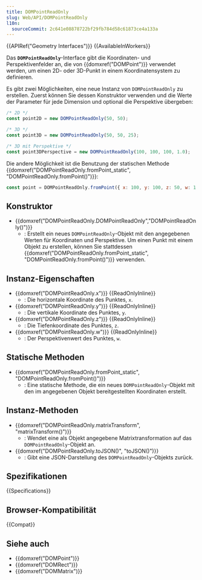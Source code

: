 ```yaml
---
title: DOMPointReadOnly
slug: Web/API/DOMPointReadOnly
l10n:
  sourceCommit: 2c641e08878722bf29fb784d58c61873ce4a133a
---
```


{{APIRef("Geometry Interfaces")}} {{AvailableInWorkers}}

Das **`DOMPointReadOnly`**-Interface gibt die Koordinaten- und Perspektivenfelder an, die von {{domxref("DOMPoint")}} verwendet werden, um einen 2D- oder 3D-Punkt in einem Koordinatensystem zu definieren.

Es gibt zwei Möglichkeiten, eine neue Instanz von `DOMPointReadOnly` zu erstellen. Zuerst können Sie dessen Konstruktor verwenden und die Werte der Parameter für jede Dimension und optional die Perspektive übergeben:

```js
/* 2D */
const point2D = new DOMPointReadOnly(50, 50);

/* 3D */
const point3D = new DOMPointReadOnly(50, 50, 25);

/* 3D mit Perspektive */
const point3DPerspective = new DOMPointReadOnly(100, 100, 100, 1.0);
```

Die andere Möglichkeit ist die Benutzung der statischen Methode {{domxref("DOMPointReadOnly.fromPoint_static", "DOMPointReadOnly.fromPoint()")}}:

```js
const point = DOMPointReadOnly.fromPoint({ x: 100, y: 100, z: 50, w: 1.0 });
```

## Konstruktor

- {{domxref("DOMPointReadOnly.DOMPointReadOnly","DOMPointReadOnly()")}}
  - : Erstellt ein neues `DOMPointReadOnly`-Objekt mit den angegebenen Werten für Koordinaten und Perspektive. Um einen Punkt mit einem Objekt zu erstellen, können Sie stattdessen {{domxref("DOMPointReadOnly.fromPoint_static", "DOMPointReadOnly.fromPoint()")}} verwenden.

## Instanz-Eigenschaften

- {{domxref("DOMPointReadOnly.x")}} {{ReadOnlyInline}}
  - : Die horizontale Koordinate des Punktes, `x`.
- {{domxref("DOMPointReadOnly.y")}} {{ReadOnlyInline}}
  - : Die vertikale Koordinate des Punktes, `y`.
- {{domxref("DOMPointReadOnly.z")}} {{ReadOnlyInline}}
  - : Die Tiefenkoordinate des Punktes, `z`.
- {{domxref("DOMPointReadOnly.w")}} {{ReadOnlyInline}}
  - : Der Perspektivenwert des Punktes, `w`.

## Statische Methoden

- {{domxref("DOMPointReadOnly.fromPoint_static", "DOMPointReadOnly.fromPoint()")}}
  - : Eine statische Methode, die ein neues `DOMPointReadOnly`-Objekt mit den im angegebenen Objekt bereitgestellten Koordinaten erstellt.

## Instanz-Methoden

- {{domxref("DOMPointReadOnly.matrixTransform", "matrixTransform()")}}
  - : Wendet eine als Objekt angegebene Matrixtransformation auf das `DOMPointReadOnly`-Objekt an.
- {{domxref("DOMPointReadOnly.toJSON()", "toJSON()")}}
  - : Gibt eine JSON-Darstellung des `DOMPointReadOnly`-Objekts zurück.

## Spezifikationen

{{Specifications}}

## Browser-Kompatibilität

{{Compat}}

## Siehe auch

- {{domxref("DOMPoint")}}
- {{domxref("DOMRect")}}
- {{domxref("DOMMatrix")}}
